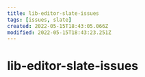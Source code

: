 ```yaml
---
title: lib-editor-slate-issues
tags: [issues, slate]
created: 2022-05-15T18:43:05.066Z
modified: 2022-05-15T18:43:23.251Z
---
```


# lib-editor-slate-issues


